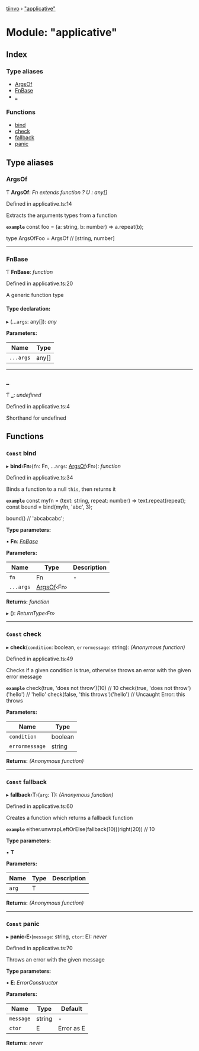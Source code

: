 [tiinvo](../README.md) › ["applicative"](_applicative_.md)

# Module: "applicative"

## Index

### Type aliases

* [ArgsOf](_applicative_.md#argsof)
* [FnBase](_applicative_.md#fnbase)
* [_](_applicative_.md#_)

### Functions

* [bind](_applicative_.md#const-bind)
* [check](_applicative_.md#const-check)
* [fallback](_applicative_.md#const-fallback)
* [panic](_applicative_.md#const-panic)

## Type aliases

###  ArgsOf

Ƭ **ArgsOf**: *Fn extends function ? U : any[]*

Defined in applicative.ts:14

Extracts the arguments types from a function

**`example`** 
const foo = (a: string, b: number) => a.repeat(b);

type ArgsOfFoo = ArgsOf<typeof foo> // [string, number]

___

###  FnBase

Ƭ **FnBase**: *function*

Defined in applicative.ts:20

A generic function type

#### Type declaration:

▸ (...`args`: any[]): *any*

**Parameters:**

Name | Type |
------ | ------ |
`...args` | any[] |

___

###  _

Ƭ **_**: *undefined*

Defined in applicative.ts:4

Shorthand for undefined

## Functions

### `Const` bind

▸ **bind**‹**Fn**›(`fn`: Fn, ...`args`: [ArgsOf](_applicative_.md#argsof)‹Fn›): *function*

Defined in applicative.ts:34

Binds a function to a null `this`, then returns it

**`example`** 
const myfn = (text: string, repeat: number) => text.repeat(repeat);
const bound = bind(myfn, 'abc', 3);

bound() // 'abcabcabc';

**Type parameters:**

▪ **Fn**: *[FnBase](_applicative_.md#fnbase)*

**Parameters:**

Name | Type | Description |
------ | ------ | ------ |
`fn` | Fn | - |
`...args` | [ArgsOf](_applicative_.md#argsof)‹Fn› |   |

**Returns:** *function*

▸ (): *ReturnType‹Fn›*

___

### `Const` check

▸ **check**(`condition`: boolean, `errormessage`: string): *(Anonymous function)*

Defined in applicative.ts:49

Checks if a given condition is true, otherwise throws an error with the given error message

**`example`** 
check(true, 'does not throw')(10)        // 10
check(true, 'does not throw')('hello')   // 'hello'
check(false, 'this throws')('hello')     // Uncaught Error: this throws

**Parameters:**

Name | Type |
------ | ------ |
`condition` | boolean |
`errormessage` | string |

**Returns:** *(Anonymous function)*

___

### `Const` fallback

▸ **fallback**‹**T**›(`arg`: T): *(Anonymous function)*

Defined in applicative.ts:60

Creates a function which returns a fallback function

**`example`** 
either.unwrapLeftOrElse(fallback(10))(right(20)) // 10

**Type parameters:**

▪ **T**

**Parameters:**

Name | Type | Description |
------ | ------ | ------ |
`arg` | T |   |

**Returns:** *(Anonymous function)*

___

### `Const` panic

▸ **panic**‹**E**›(`message`: string, `ctor`: E): *never*

Defined in applicative.ts:70

Throws an error with the given message

**Type parameters:**

▪ **E**: *ErrorConstructor*

**Parameters:**

Name | Type | Default |
------ | ------ | ------ |
`message` | string | - |
`ctor` | E | Error as E |

**Returns:** *never*
